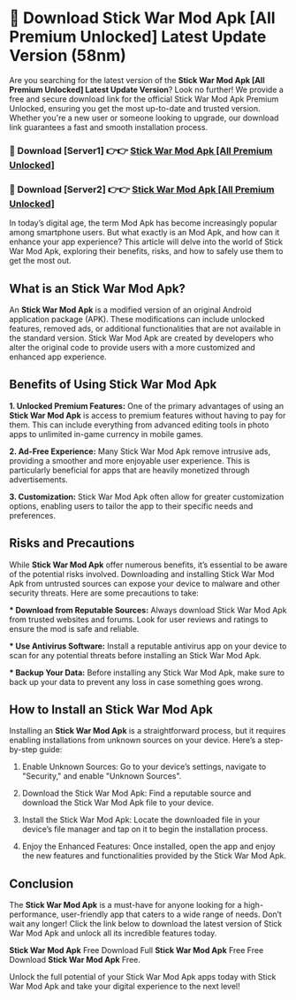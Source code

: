 # 🤖 Download Stick War Mod Apk [All Premium Unlocked] Latest Update Version (58nm)

Are you searching for the latest version of the <strong>Stick War Mod Apk [All Premium Unlocked] Latest Update Version</strong>? Look no further! We provide a free and secure download link for the official Stick War Mod Apk Premium Unlocked, ensuring you get the most up-to-date and trusted version. Whether you're a new user or someone looking to upgrade, our download link guarantees a fast and smooth installation process.


<h3>📌 Download [Server1] 👉👉 <a href="https://hapymods.com?title=Stick+War+Mod+Apk&ref=3B1">Stick War Mod Apk [All Premium Unlocked]</a></h3>

<h3>📌 Download [Server2] 👉👉 <a href="https://hapymods.com?title=Stick+War+Mod+Apk&ref=3B1">Stick War Mod Apk [All Premium Unlocked]</a></h3>


In today’s digital age, the term Mod Apk has become increasingly popular among smartphone users. But what exactly is an Mod Apk, and how can it enhance your app experience? This article will delve into the world of Stick War Mod Apk, exploring their benefits, risks, and how to safely use them to get the most out.


<h2>What is an Stick War Mod Apk?</h2>

An <strong>Stick War Mod Apk</strong> is a modified version of an original Android application package (APK). These modifications can include unlocked features, removed ads, or additional functionalities that are not available in the standard version. Stick War Mod Apk are created by developers who alter the original code to provide users with a more customized and enhanced app experience.


<h2>Benefits of Using Stick War Mod Apk</h2>

<strong> 1. Unlocked Premium Features:</strong> One of the primary advantages of using an <strong>Stick War Mod Apk</strong> is access to premium features without having to pay for them. This can include everything from advanced editing tools in photo apps to unlimited in-game currency in mobile games.

<strong> 2. Ad-Free Experience:</strong> Many Stick War Mod Apk remove intrusive ads, providing a smoother and more enjoyable user experience. This is particularly beneficial for apps that are heavily monetized through advertisements.

<strong> 3. Customization:</strong> Stick War Mod Apk often allow for greater customization options, enabling users to tailor the app to their specific needs and preferences.


<h2>Risks and Precautions</h2>

While <strong>Stick War Mod Apk</strong> offer numerous benefits, it’s essential to be aware of the potential risks involved. Downloading and installing Stick War Mod Apk from untrusted sources can expose your device to malware and other security threats. Here are some precautions to take:

<strong> * Download from Reputable Sources:</strong> Always download Stick War Mod Apk from trusted websites and forums. Look for user reviews and ratings to ensure the mod is safe and reliable.

<strong> * Use Antivirus Software:</strong> Install a reputable antivirus app on your device to scan for any potential threats before installing an Stick War Mod Apk.

<strong> * Backup Your Data:</strong> Before installing any Stick War Mod Apk, make sure to back up your data to prevent any loss in case something goes wrong.


<h2>How to Install an Stick War Mod Apk</h2>

Installing an <strong>Stick War Mod Apk</strong> is a straightforward process, but it requires enabling installations from unknown sources on your device. Here’s a step-by-step guide:

 1. Enable Unknown Sources: Go to your device’s settings, navigate to "Security," and enable "Unknown Sources".

 2. Download the Stick War Mod Apk: Find a reputable source and download the Stick War Mod Apk file to your device.

 3. Install the Stick War Mod Apk: Locate the downloaded file in your device’s file manager and tap on it to begin the installation process.

 4. Enjoy the Enhanced Features: Once installed, open the app and enjoy the new features and functionalities provided by the Stick War Mod Apk.


<h2><strong>Conclusion</strong></h2>

The <strong>Stick War Mod Apk</strong> is a must-have for anyone looking for a high-performance, user-friendly app that caters to a wide range of needs. Don’t wait any longer! Click the link below to download the latest version of Stick War Mod Apk and unlock all its incredible features today.

<strong>Stick War Mod Apk</strong> Free Download Full <strong>Stick War Mod Apk</strong> Free Free Download <strong>Stick War Mod Apk</strong> Free.

Unlock the full potential of your Stick War Mod Apk apps today with Stick War Mod Apk and take your digital experience to the next level!